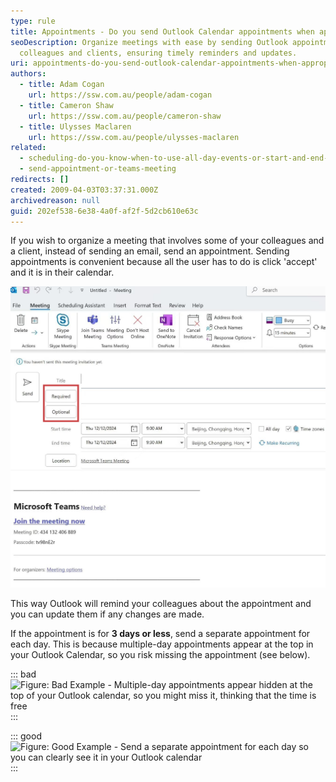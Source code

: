 ```yaml
---
type: rule
title: Appointments - Do you send Outlook Calendar appointments when appropriate?
seoDescription: Organize meetings with ease by sending Outlook appointments to
  colleagues and clients, ensuring timely reminders and updates.
uri: appointments-do-you-send-outlook-calendar-appointments-when-appropriate
authors:
  - title: Adam Cogan
    url: https://ssw.com.au/people/adam-cogan
  - title: Cameron Shaw
    url: https://ssw.com.au/people/cameron-shaw
  - title: Ulysses Maclaren
    url: https://ssw.com.au/people/ulysses-maclaren
related:
  - scheduling-do-you-know-when-to-use-all-day-events-or-start-and-end-times-with-recurrence
  - send-appointment-or-teams-meeting
redirects: []
created: 2009-04-03T03:37:31.000Z
archivedreason: null
guid: 202ef538-6e38-4a0f-af2f-5d2cb610e63c
---
```

If you wish to organize a meeting that involves some of your colleagues and a client, instead of sending an email, send an appointment. Sending appointments is convenient because all the user has to do is click 'accept' and it is in their calendar.

<!--endintro-->

![Figure: Use Outlook appointments to easily synchronise your calendar with your client's](sugarlearning.jpg)

This way Outlook will remind your colleagues about the appointment and you can update them if any changes are made.

If the appointment is for **3 days or less**, send a separate appointment for each day. This is because multiple-day appointments appear at the top in your Outlook Calendar, so you risk missing the appointment (see below).

::: bad\
![Figure: Bad Example - Multiple-day appointments appear hidden at the top of your Outlook calendar, so you might miss it, thinking that the time is free](BadMultipleDayAppointment.gif)\
:::

::: good\
![Figure: Good Example - Send a separate appointment for each day so you can clearly see it in your Outlook calendar](GoodSingleDayAppointments.gif)\
:::
